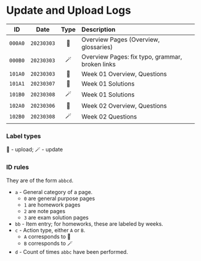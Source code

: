 # Update and Upload Logs


|ID|Date|Type|Description|
|:---------:|:---------:|:---------:|:---------|
|`000A0`|`20230303`|🌱|Overview Pages (Overview, glossaries)|
|`000B0`|`20230303`|🪄|Overview Pages: fix typo, grammar, broken links|
|`101A0`|`20230303`|🌱|Week 01 Overview, Questions|
|`101A1`|`20230307`|🌱|Week 01 Solutions|
|`101B0`|`20230308`|🪄|Week 01 Solutions|
|`102A0`|`20230306`|🌱|Week 02 Overview, Questions|
|`102B0`|`20230308`|🪄|Week 02 Questions|


### Label types
🌱 - upload; 🪄 - update

### ID rules
They are of the form `abbcd`.
* `a` - General category of a page.
    * `0` are general purpose pages
    * `1` are homework pages
    * `2` are note pages
    * `3` are exam solution pages
* `bb` - Item entry; for homeworks, these are labeled by weeks.
* `c` - Action type, either `A` or `B`.
    * `A` corresponds to 🌱
    * `B` corresponds to 🪄
* `d` - Count of times `abbc` have been performed.